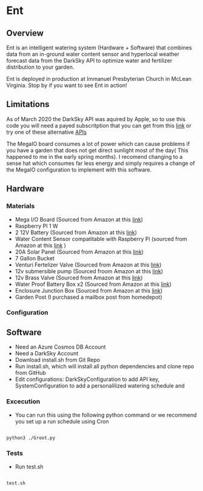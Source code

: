 # Ent

## Overview 

Ent is an intelligent watering system (Hardware + Software) that combines data from an in-ground water content sensor and hyperlocal weather forecast data from the DarkSky API to optimize  water and fertilizer distribution to your garden. 

Ent is deployed in production at Immanuel Presbyterian Church in McLean Virginia. Stop by if you want to see Ent in action!

## Limitations 

As of March 2020 the DarkSky API was aquired by Apple, so to use this code you will need a payed subscritption that you can get from this [link](https://developer.apple.com/weatherkit/get-started/) or try one of these alternative [APIs](https://medium.com/@Ari_n/8-weather-api-alternatives-now-that-darksky-is-shutting-down-42a5ac395f93)

The MegaIO board consumes a lot of power which can cause problems if you have a garden that does not get direct sunlight most of the day( This happened to me in the early spring months). I recomend changing to a sense hat which consumes far less energy and simply requires a change of the MegaIO configuration to implement with this software. 

## Hardware 

### Materials
- Mega I/O Board (Sourced from Amazon at this [link](https://www.amazon.com/gp/product/B079N2V8F8/ref=ppx_yo_dt_b_search_asin_title?ie=UTF8&psc=1))
- Raspberry PI 1 W
- 2 12V Battery (Sourced from Amazon at this [link](https://www.amazon.com/gp/product/B00K8V2Y8W/ref=ppx_yo_dt_b_search_asin_image?ie=UTF8&psc=1))
- Water Content Sensor compatitable with Raspberry Pi (sourced from Amazon at this [link](https://www.amazon.com/Capacitive-Soil-Moisture-Sensor-Electronic/dp/B0B8N69LMX/ref=sr_1_1_sspa?keywords=raspberry+pi+moisture+sensor&qid=1689351716&sr=8-1-spons&sp_csd=d2lkZ2V0TmFtZT1zcF9hdGY&psc=1) )
- 20A Solar Panel (Sourced from Amazon at this [link](https://www.amazon.com/gp/product/B082XRCVZM/ref=ppx_yo_dt_b_search_asin_image?ie=UTF8&psc=1))
- 7 Gallon Bucket
- Venturi Fertelizer Valve (Sourced from Amazon at this [link](https://www.amazon.com/gp/product/B01M1NKJJ6/ref=ppx_yo_dt_b_search_asin_title?ie=UTF8&psc=1))
- 12v submersible pump (Sourced froom Amazon at this [link](https://www.amazon.com/gp/product/B06Y2T63PX/ref=ppx_yo_dt_b_search_asin_title?ie=UTF8&psc=1))
- 12v Brass Valve (Sourced from Amazon at this [link](https://www.amazon.com/gp/product/B07N6246YB/ref=ppx_yo_dt_b_search_asin_image?ie=UTF8&th=1))
- Water Proof Battery Box x2 (Sourced from Amazon at this [link](https://www.amazon.com/gp/product/B001GN6QTE/ref=ppx_yo_dt_b_search_asin_image?ie=UTF8&psc=1))
- Enclosure Junction Box (Sourced from Amazon at this [link](https://www.amazon.com/gp/product/B07J6S2CFH/ref=ppx_yo_dt_b_search_asin_image?ie=UTF8&psc=1))
- Garden Post (I purchased a mailbox post from homedepot)

### Configuration 


## Software
- Need an Azure Cosmos DB Account 
- Need a DarkSky Account 
- Download install.sh from Git Repo
- Run install.sh, which will install all python dependencies and clone repo from GitHub
- Edit configurations: DarkSkyConfiguration to add API key, SystemConfiguration to add a personalilized watering schedule and 

### Excecution 
- You can run this using the following python command or we recommend you set up a run schedule using Cron

```sh

python3 ./Groot.py

```

### Tests
- Run test.sh 

```sh

test.sh

```
